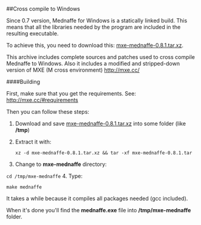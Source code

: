 ##Cross compile to Windows

Since 0.7 version, Mednaffe for Windows is a statically linked build.
This means that all the libraries needed by the program are included in the resulting executable.

To achieve this, you need to download this:  [mxe-mednaffe-0.8.1.tar.xz](https://drive.google.com/open?id=0B_h7m3aBOt9PNm5hQVEwUzcyQ3c "mxe-mednaffe-0.8.1.tar.xz").

This archive includes complete sources and patches used to cross compile Mednaffe to Windows.
Also it includes a modified and stripped-down version of MXE (M cross environment)  http://mxe.cc/

####Building

First, make sure that you get the requirements. See: http://mxe.cc/#requirements

Then you can follow these steps:

1. Download and save [mxe-mednaffe-0.8.1.tar.xz](https://drive.google.com/open?id=0B_h7m3aBOt9PNm5hQVEwUzcyQ3c "mxe-mednaffe-0.8.1.tar.xz") into some folder (like **/tmp**)
2. Extract it with:

   `xz -d mxe-mednaffe-0.8.1.tar.xz && tar -xf mxe-mednaffe-0.8.1.tar`
3. Change to **mxe-mednaffe** directory:

  `cd /tmp/mxe-mednaffe`
4. Type:

  `make mednaffe`

It takes a while because it compiles all packages needed (gcc included).

When it's done you'll find the **mednaffe.exe** file into **/tmp/mxe-mednaffe** folder.
